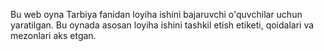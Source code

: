 Bu web oyna Tarbiya fanidan loyiha ishini bajaruvchi o'quvchilar uchun yaratilgan. Bu oynada asosan loyiha ishini tashkil etish etiketi, qoidalari va mezonlari aks etgan.
